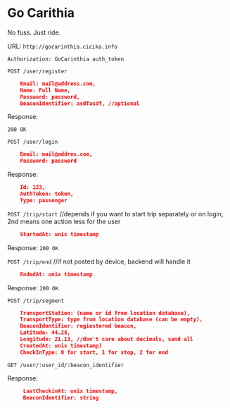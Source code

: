 # Go Carithia 

No fuss. Just ride.

URL: `http://gocarinthia.cicika.info`

`Authorization: GoCarinthia auth_token`

`POST /user/register`

```json
    Email: mail@address.com,
    Name: Full Name,
    Password: password,
    BeaconIdentifier: asdfasdf, //optional
```

Response:

`200 OK`

`POST /user/login`

```json
    Email: mail@addres.com,
    Password: password
```

Response:

```json
    Id: 123,
    AuthToken: token,
    Type: passenger
```

`POST /trip/start` //depends if you want to start trip separately or on login, 2nd means one action less for the user

```json
    StartedAt: unix timestamp
```

Response: `200 OK`

`POST /trip/end` //if not posted by device, backend will handle it

```json
    EndedAt: unix timestamp
```

Response: `200 OK`

`POST /trip/segment`

```json
    TransportStation: (name or id from location database),
    TransportType: type from location database (can be empty),
    BeaconIdentifier: regiestered beacon,
    Latitude: 44.28,
    Longitude: 21.13, //don't care about decimals, send all
    CreatedAt: unix timestamp)
    CheckInType: 0 for start, 1 for stop, 2 for end
```

`GET /user/:user_id/:beacon_identifier`

Response:

```json
     LastCheckinAt: unix timestamp,
     BeaconIdentifier: string
```